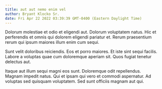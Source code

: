 ```yaml
---
title: aut aut nemo enim vel
author: Bryant Klocko Sr.
date: Fri Apr 22 2022 03:39:39 GMT-0400 (Eastern Daylight Time)
---
```

Dolorum molestiae et odio et eligendi aut. Dolorum voluptatem natus. Hic et perferendis et omnis qui dolorem eligendi pariatur et. Rerum praesentium rerum qui ipsum maiores illum enim cum sequi.

 Sunt velit doloribus reiciendis. Eos et porro maiores. Et iste sint sequi facilis. Labore a voluptas quae cum doloremque aperiam sit. Quos fugiat tenetur delectus aut.

 Itaque aut illum sequi magni eos sunt. Doloremque odit repellendus. Magnam impedit natus. Qui et ipsam qui vero et commodi aspernatur. Ad voluptas sed quisquam voluptatem. Sed sunt officiis magnam aut qui.